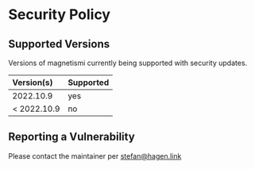 # Security Policy

## Supported Versions

Versions of magnetismi currently being supported with security updates.

| Version(s)  | Supported |
|:----------- |:--------- |
| 2022.10.9   | yes       |
| < 2022.10.9 | no        |

## Reporting a Vulnerability

Please contact the maintainer per stefan@hagen.link
